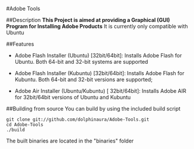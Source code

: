#Adobe Tools

##Description
**This Project is aimed at providing a Graphical (GUI) Program for Installing Adobe Products**
It is currently only compatible with Ubuntu

##Features

* Adobe Flash Installer (Ubuntu) [32bit/64bit]: Installs Adobe Flash for Ubuntu. Both 64-bit and 32-bit systems are supported

* Adobe Flash Installer (Kubuntu) [32bit/64bit]: Installs Adobe Flash for Kubuntu. Both 64-bit and 32-bit versions are supported;

* Adobe Air Installer (Ubuntu/Kubuntu) [ 32bit/64bit]: Installs Adobe AIR for 32bit/64bit versions of Ubuntu and Kubuntu

##Building from source
You can build by using the included build script

	git clone git://github.com/dolphinaura/Adobe-Tools.git
	cd Adobe-Tools
	./build

The built binaries are located in the "binaries" folder
